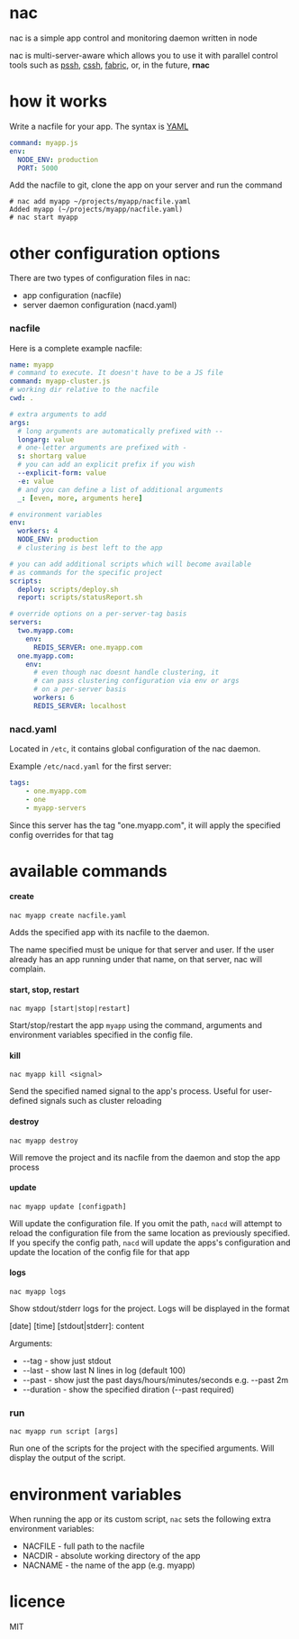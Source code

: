 # nac

nac is a simple app control and monitoring daemon written in node

nac is multi-server-aware which allows you to use it with parallel control 
tools such as [pssh](http://www.theether.org/pssh/),
[cssh](http://sourceforge.net/projects/clusterssh/),
[fabric](http://docs.fabfile.org/en/1.6/), or, in the future, **rnac**

# how it works

Write a nacfile for your app. The syntax is 
[YAML](http://en.wikipedia.org/wiki/YAML)

```yaml
command: myapp.js
env: 
  NODE_ENV: production
  PORT: 5000
```

Add the nacfile to git, clone the app on your server and run the command

    # nac add myapp ~/projects/myapp/nacfile.yaml
    Added myapp (~/projects/myapp/nacfile.yaml)
    # nac start myapp 

# other configuration options

There are two types of configuration files in nac:

* app configuration (nacfile)
* server daemon configuration (nacd.yaml)

### nacfile

Here is a complete example nacfile:

```yaml
name: myapp
# command to execute. It doesn't have to be a JS file
command: myapp-cluster.js
# working dir relative to the nacfile
cwd: .

# extra arguments to add
args: 
  # long arguments are automatically prefixed with --
  longarg: value
  # one-letter arguments are prefixed with -
  s: shortarg value
  # you can add an explicit prefix if you wish
  --explicit-form: value
  -e: value
  # and you can define a list of additional arguments
  _: [even, more, arguments here]

# environment variables
env: 
  workers: 4
  NODE_ENV: production
  # clustering is best left to the app

# you can add additional scripts which will become available
# as commands for the specific project
scripts: 
  deploy: scripts/deploy.sh
  report: scripts/statusReport.sh

# override options on a per-server-tag basis
servers: 
  two.myapp.com: 
    env: 
      REDIS_SERVER: one.myapp.com
  one.myapp.com:
    env: 
      # even though nac doesnt handle clustering, it
      # can pass clustering configuration via env or args 
      # on a per-server basis
      workers: 6
      REDIS_SERVER: localhost
```

### nacd.yaml

Located in `/etc`, it contains global configuration of the nac daemon.

Example `/etc/nacd.yaml` for the first server:

```yaml
tags: 
    - one.myapp.com
    - one
    - myapp-servers
```

Since this server has the tag "one.myapp.com", it will apply the specified 
config overrides for that tag

# available commands

#### create

    nac myapp create nacfile.yaml

Adds the specified app with its nacfile to the daemon.

The name specified must be unique for that server and user. If the user already
has an app running under that name, on that server, nac will complain.

#### start, stop, restart

    nac myapp [start|stop|restart]

Start/stop/restart the app `myapp` using the command, arguments and 
environment variables specified in the config file. 

#### kill

    nac myapp kill <signal>

Send the specified named signal to the app's process. Useful for user-defined 
signals such as cluster reloading

#### destroy

    nac myapp destroy

Will remove the project and its nacfile from the daemon and stop the app 
process

#### update

    nac myapp update [configpath]

Will update the configuration file. If you omit the path, `nacd` will attempt 
to reload the configuration file from the same location as previously 
specified. If you specify the config path, `nacd` will update the apps's 
configuration and update the location of the config file for that app

#### logs

    nac myapp logs

Show stdout/stderr logs for the project. Logs will be displayed in the format

[date] [time] [stdout|stderr]: content

Arguments:

* --tag <tag> - show just stdout
* --last <N> - show last N lines in log (default 100)
* --past <time> - show just the past days/hours/minutes/seconds e.g. --past 2m
* --duration <time> - show the specified diration (--past required)

### run

    nac myapp run script [args]

Run one of the scripts for the project with the specified arguments. Will
display the output of the script.

# environment variables

When running the app or its custom script, `nac` sets the following extra 
environment variables:

* NACFILE - full path to the nacfile 
* NACDIR  - absolute working directory of the app
* NACNAME - the name of the app (e.g. myapp)

# licence

MIT

